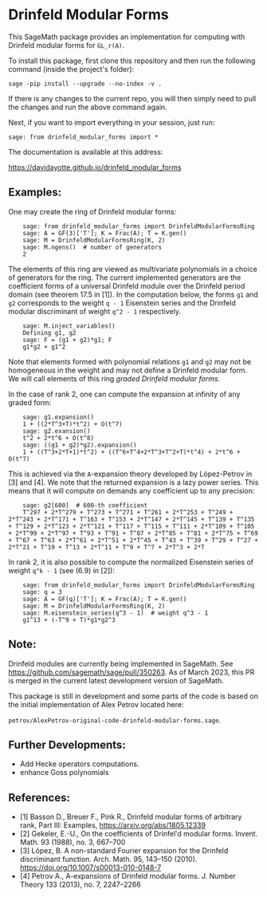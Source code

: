 # Drinfeld Modular Forms

This SageMath package provides an implementation for computing with Drinfeld modular forms for `GL_r(A)`.

To install this package, first clone this repository and then run the following command (inside the project's folder):

`sage -pip install --upgrade --no-index -v .`

If there is any changes to the current repo, you will then simply need to pull the changes and run the above command again.

Next, if you want to import everything in your session, just run:

`sage: from drinfeld_modular_forms import *`

The documentation is available at this address:

https://davidayotte.github.io/drinfeld_modular_forms

## Examples:

One may create the ring of Drinfeld modular forms:

```
    sage: from drinfeld_modular_forms import DrinfeldModularFormsRing
    sage: A = GF(3)['T']; K = Frac(A); T = K.gen()
    sage: M = DrinfeldModularFormsRing(K, 2)
    sage: M.ngens()  # number of generators
    2
```

The elements of this ring are viewed as multivariate polynomials in a choice of generators for the ring. The current implemented generators are the coefficient forms of a universal Drinfeld module over the Drinfeld period domain (see theorem 17.5 in \[1\]). In the computation below, the forms `g1` and `g2` corresponds to the weight `q - 1` Eisenstein series and the Drinfeld modular discriminant of weight `q^2 - 1` respectively.
```
    sage: M.inject_variables()
    Defining g1, g2
    sage: F = (g1 + g2)*g1; F
    g1*g2 + g1^2
```
Note that elements formed with polynomial relations `g1` and `g2` may not be homogeneous in the weight and may not define a Drinfeld modular form. We will call elements of this ring *graded Drinfeld modular forms*.

In the case of rank 2, one can compute the expansion at infinity of any graded form:

```
    sage: g1.expansion()
    1 + ((2*T^3+T)*t^2) + O(t^7)
    sage: g2.exansion()
    t^2 + 2*t^6 + O(t^8)
    sage: ((g1 + g2)*g2).expansion()
    1 + ((T^3+2*T+1)*t^2) + ((T^6+T^4+2*T^3+T^2+T)*t^4) + 2*t^6 + O(t^7)
```
This is achieved via the `A`-expansion theory developed by López-Petrov in \[3\] and \[4\]. We note that the returned expansion is a lazy power series. This means that it will compute on demands any coefficient up to any precision:
```
    sage: g2[600]  # 600-th coefficient
    T^297 + 2*T^279 + T^273 + T^271 + T^261 + 2*T^253 + T^249 + 2*T^243 + 2*T^171 + T^163 + T^153 + 2*T^147 + 2*T^145 + T^139 + T^135 + T^129 + 2*T^123 + 2*T^121 + T^117 + T^115 + T^111 + 2*T^109 + T^105 + 2*T^99 + 2*T^97 + T^93 + T^91 + T^87 + 2*T^85 + T^81 + 2*T^75 + T^69 + T^67 + T^63 + 2*T^61 + 2*T^51 + 2*T^45 + T^43 + T^39 + T^29 + T^27 + 2*T^21 + T^19 + T^13 + 2*T^11 + T^9 + T^7 + 2*T^3 + 2*T
```

In rank 2, it is also possible to compute the normalized Eisenstein series of weight `q^k - 1` (see (6.9) in \[2\]):

```
    sage: from drinfeld_modular_forms import DrinfeldModularFormsRing
    sage: q = 3
    sage: A = GF(q)['T']; K = Frac(A); T = K.gen()
    sage: M = DrinfeldModularFormsRing(K, 2)
    sage: M.eisenstein_series(q^3 - 1)  # weight q^3 - 1
    g1^13 + (-T^9 + T)*g1*g2^3
```

## Note:

Drinfeld modules are currently being implemented in SageMath. See https://github.com/sagemath/sage/pull/350263. As of March 2023, this PR is merged in the current latest development version of SageMath.


This package is still in development and some parts of the code is
based on the initial implementation of Alex Petrov located here:

`petrov/AlexPetrov-original-code-drinfeld-modular-forms.sage`.

## Further Developments:

* Add Hecke operators computations.
* enhance Goss polynomials

## References:

* \[1\] Basson D., Breuer F., Pink R., Drinfeld modular forms of arbitrary rank, Part III: Examples, https://arxiv.org/abs/1805.12339
* \[2\] Gekeler, E.-U., On the coefficients of Drinfelʹd modular forms. Invent. Math. 93 (1988), no. 3, 667–700
* \[3\] López, B. A non-standard Fourier expansion for the Drinfeld discriminant function. Arch. Math. 95, 143–150 (2010). https://doi.org/10.1007/s00013-010-0148-7
* \[4\] Petrov A., A-expansions of Drinfeld modular forms. J. Number Theory 133 (2013), no. 7, 2247–2266
